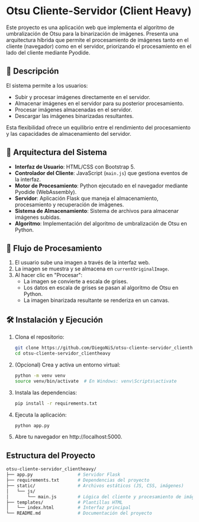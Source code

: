 # Otsu Cliente-Servidor (Client Heavy)

Este proyecto es una aplicación web que implementa el algoritmo de umbralización de Otsu para la binarización de imágenes. Presenta una arquitectura híbrida que permite el procesamiento de imágenes tanto en el cliente (navegador) como en el servidor, priorizando el procesamiento en el lado del cliente mediante Pyodide.

## 🚀 Descripción

El sistema permite a los usuarios:

- Subir y procesar imágenes directamente en el servidor.
- Almacenar imágenes en el servidor para su posterior procesamiento.
- Procesar imágenes almacenadas en el servidor.
- Descargar las imágenes binarizadas resultantes.

Esta flexibilidad ofrece un equilibrio entre el rendimiento del procesamiento y las capacidades de almacenamiento del servidor.

## 🧱 Arquitectura del Sistema

- **Interfaz de Usuario**: HTML/CSS con Bootstrap 5.
- **Controlador del Cliente**: JavaScript (`main.js`) que gestiona eventos de la interfaz.
- **Motor de Procesamiento**: Python ejecutado en el navegador mediante Pyodide (WebAssembly).
- **Servidor**: Aplicación Flask que maneja el almacenamiento, procesamiento y recuperación de imágenes.
- **Sistema de Almacenamiento**: Sistema de archivos para almacenar imágenes subidas.
- **Algoritmo**: Implementación del algoritmo de umbralización de Otsu en Python.

## 🔄 Flujo de Procesamiento

1. El usuario sube una imagen a través de la interfaz web.
2. La imagen se muestra y se almacena en `currentOriginalImage`.
3. Al hacer clic en "Procesar":
   - La imagen se convierte a escala de grises.
   - Los datos en escala de grises se pasan al algoritmo de Otsu en Python.
   - La imagen binarizada resultante se renderiza en un canvas.

## 🛠️ Instalación y Ejecución

1. Clona el repositorio:

   ```bash
   git clone https://github.com/DiegoNiS/otsu-cliente-servidor_clientheavy.git
   cd otsu-cliente-servidor_clientheavy
   ```

2. (Opcional) Crea y activa un entorno virtual:

   ```bash
   python -m venv venv
   source venv/bin/activate  # En Windows: venv\Scripts\activate
   ```

3. Instala las dependencias:


   ```bash
   pip install -r requirements.txt
   ```

4. Ejecuta la aplicación:

   ```bash
   python app.py
   ```

5. Abre tu navegador en http://localhost:5000.

## Estructura del Proyecto

   ```bash
   otsu-cliente-servidor_clientheavy/
   ├── app.py                 # Servidor Flask
   ├── requirements.txt       # Dependencias del proyecto
   ├── static/                # Archivos estáticos (JS, CSS, imágenes)
   │   └── js/
   │       └── main.js        # Lógica del cliente y procesamiento de imágenes
   ├── templates/             # Plantillas HTML
   │   └── index.html         # Interfaz principal
   └── README.md              # Documentación del proyecto
   ```


